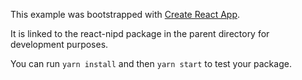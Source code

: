 This example was bootstrapped with [Create React App](https://github.com/facebook/create-react-app).

It is linked to the react-nipd package in the parent directory for development purposes.

You can run `yarn install` and then `yarn start` to test your package.
